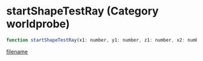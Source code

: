 # startShapeTestRay (Category worldprobe)

```js
function startShapeTestRay(x1: number, y1: number, z1: number, x2: number, y2: number, z2: number, flags: int, entity: number, p8: int): int
```

[filename](startShapeTestRay_m.md ':include')